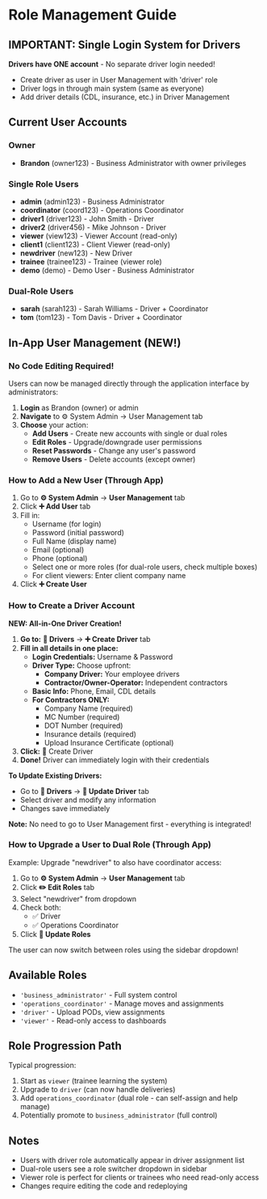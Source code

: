 # Role Management Guide

## IMPORTANT: Single Login System for Drivers

**Drivers have ONE account** - No separate driver login needed!
- Create driver as user in User Management with 'driver' role
- Driver logs in through main system (same as everyone)
- Add driver details (CDL, insurance, etc.) in Driver Management

## Current User Accounts

### Owner
- **Brandon** (owner123) - Business Administrator with owner privileges

### Single Role Users
- **admin** (admin123) - Business Administrator
- **coordinator** (coord123) - Operations Coordinator  
- **driver1** (driver123) - John Smith - Driver
- **driver2** (driver456) - Mike Johnson - Driver
- **viewer** (view123) - Viewer Account (read-only)
- **client1** (client123) - Client Viewer (read-only)
- **newdriver** (new123) - New Driver
- **trainee** (trainee123) - Trainee (viewer role)
- **demo** (demo) - Demo User - Business Administrator

### Dual-Role Users
- **sarah** (sarah123) - Sarah Williams - Driver + Coordinator
- **tom** (tom123) - Tom Davis - Driver + Coordinator

## In-App User Management (NEW!)

### No Code Editing Required!
Users can now be managed directly through the application interface by administrators:

1. **Login** as Brandon (owner) or admin
2. **Navigate** to ⚙️ System Admin → User Management tab
3. **Choose** your action:
   - **Add Users** - Create new accounts with single or dual roles
   - **Edit Roles** - Upgrade/downgrade user permissions
   - **Reset Passwords** - Change any user's password
   - **Remove Users** - Delete accounts (except owner)

### How to Add a New User (Through App)

1. Go to **⚙️ System Admin** → **User Management** tab
2. Click **➕ Add User** tab
3. Fill in:
   - Username (for login)
   - Password (initial password)
   - Full Name (display name)
   - Email (optional)
   - Phone (optional)
   - Select one or more roles (for dual-role users, check multiple boxes)
   - For client viewers: Enter client company name
4. Click **➕ Create User**

### How to Create a Driver Account

**NEW: All-in-One Driver Creation!**

1. **Go to:** **👤 Drivers** → **➕ Create Driver** tab
2. **Fill in all details in one place:**
   - **Login Credentials:** Username & Password
   - **Driver Type:** Choose upfront:
     - **Company Driver:** Your employee drivers
     - **Contractor/Owner-Operator:** Independent contractors
   - **Basic Info:** Phone, Email, CDL details
   - **For Contractors ONLY:**
     - Company Name (required)
     - MC Number (required)
     - DOT Number (required)
     - Insurance details (required)
     - Upload Insurance Certificate (optional)
3. **Click:** 🚀 Create Driver
4. **Done!** Driver can immediately login with their credentials

**To Update Existing Drivers:**
- Go to **👤 Drivers** → **📝 Update Driver** tab
- Select driver and modify any information
- Changes save immediately

**Note:** No need to go to User Management first - everything is integrated!

### How to Upgrade a User to Dual Role (Through App)

Example: Upgrade "newdriver" to also have coordinator access:

1. Go to **⚙️ System Admin** → **User Management** tab
2. Click **✏️ Edit Roles** tab
3. Select "newdriver" from dropdown
4. Check both:
   - ✅ Driver
   - ✅ Operations Coordinator
5. Click **💾 Update Roles**

The user can now switch between roles using the sidebar dropdown!

## Available Roles

- `'business_administrator'` - Full system control
- `'operations_coordinator'` - Manage moves and assignments
- `'driver'` - Upload PODs, view assignments
- `'viewer'` - Read-only access to dashboards

## Role Progression Path

Typical progression:
1. Start as `viewer` (trainee learning the system)
2. Upgrade to `driver` (can now handle deliveries)
3. Add `operations_coordinator` (dual role - can self-assign and help manage)
4. Potentially promote to `business_administrator` (full control)

## Notes

- Users with driver role automatically appear in driver assignment list
- Dual-role users see a role switcher dropdown in sidebar
- Viewer role is perfect for clients or trainees who need read-only access
- Changes require editing the code and redeploying